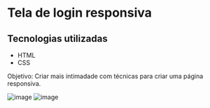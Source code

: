 <h1>Tela de login responsiva</h1>

<h2>Tecnologias utilizadas</h2>

<ul>
<li> HTML</li>
<li> CSS</li>
</ul>

Objetivo: Criar mais intimadade com técnicas para criar uma página responsiva.

![image](https://user-images.githubusercontent.com/43080774/193376970-8fe28995-4bc2-4155-b5f6-857e65d2e18b.png)
![image](https://user-images.githubusercontent.com/43080774/193376938-785cc17d-a1ff-43c3-aee9-a5781f21f636.png)
